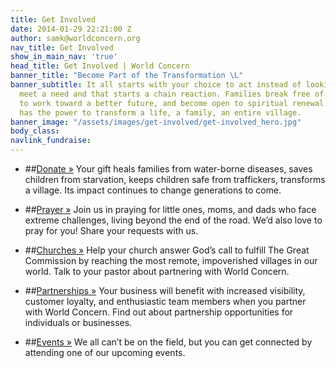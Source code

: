 ```yaml
---
title: Get Involved
date: 2014-01-29 22:21:00 Z
author: samk@worldconcern.org
nav_title: Get Involved
show_in_main_nav: 'true'
head_title: Get Involved | World Concern
banner_title: "Become Part of the Transformation \L"
banner_subtitle: It all starts with your choice to act instead of looking away. You
  meet a need and that starts a chain reaction. Families break free of poverty, begin
  to work toward a better future, and become open to spiritual renewal. Your action
  has the power to transform a life, a family, an entire village.
banner_image: "/assets/images/get-involved/get-involved_hero.jpg"
body_class: 
navlink_fundraise: 
---
```


* ##[Donate »](/donate)
Your gift heals families from water-borne diseases, saves children from starvation, keeps children safe from traffickers, transforms a village. Its impact continues to change generations to come. 

* ##[Prayer »](/getinvolved/prayer)
Join us in praying for little ones, moms, and dads who face extreme challenges, living beyond the end of the road. We’d also love to pray for you! Share your requests with us.

* ##[Churches »](/getinvolved/churches)
Help your church answer God’s call to fulfill The Great Commission by reaching the most remote, impoverished villages in our world. Talk to your pastor about partnering with World Concern.

* ##[Partnerships »](/getinvolved/businesses)
Your business will benefit with increased visibility, customer loyalty, and enthusiastic team members when you partner with World Concern. Find out about partnership opportunities for individuals or businesses.

* ##[Events »](/getinvolved/events)
We all can’t be on the field, but you can get connected by attending one of our upcoming events.
